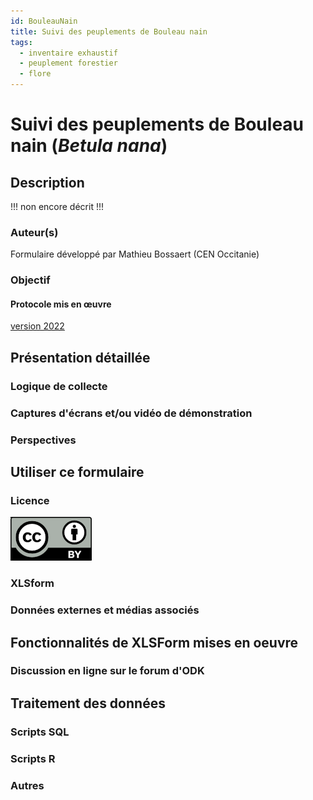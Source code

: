 ```yaml
---
id: BouleauNain
title: Suivi des peuplements de Bouleau nain
tags:
  - inventaire exhaustif
  - peuplement forestier
  - flore
---
```

# Suivi des peuplements de Bouleau nain (_Betula nana_)
## Description
!!! non encore décrit !!!
### Auteur(s)
Formulaire développé par Mathieu Bossaert (CEN Occitanie)
### Objectif
#### Protocole mis en œuvre
[version 2022](../fichiers/suivis_mailles_bota/Protocole_MAILLE_2022.pdf)
## Présentation détaillée
### Logique de collecte
### Captures d'écrans et/ou vidéo de démonstration
### Perspectives
## Utiliser ce formulaire
### Licence
[![CC-BY](../fichiers/by.png)](https://creativecommons.org/licenses/by/2.0/fr/)
### XLSform
### Données externes et médias associés
## Fonctionnalités de XLSForm mises en oeuvre
### Discussion en ligne sur le forum d'ODK
## Traitement des données
### Scripts SQL
### Scripts R
### Autres
